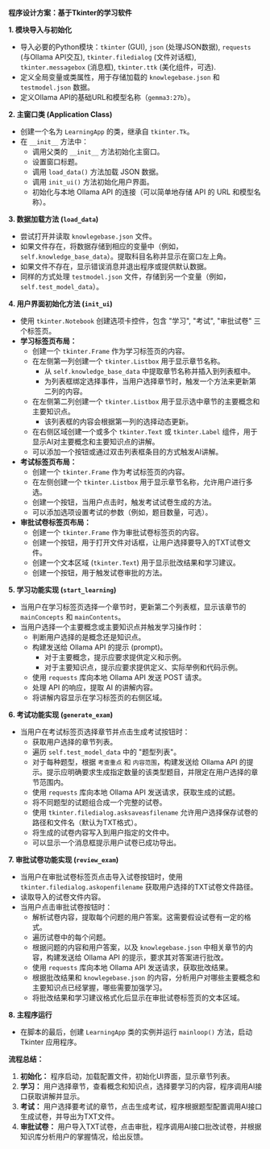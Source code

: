 **程序设计方案：基于Tkinter的学习软件**

**1. 模块导入与初始化**

* 导入必要的Python模块：`tkinter` (GUI), `json` (处理JSON数据), `requests` (与Ollama API交互), `tkinter.filedialog` (文件对话框), `tkinter.messagebox` (消息框), `tkinter.ttk` (美化组件，可选).
* 定义全局变量或类属性，用于存储加载的 `knowlegebase.json` 和 `testmodel.json` 数据。
* 定义Ollama API的基础URL和模型名称（`gemma3:27b`）。

**2. 主窗口类 (Application Class)**

* 创建一个名为 `LearningApp` 的类，继承自 `tkinter.Tk`。
* 在 `__init__` 方法中：
    * 调用父类的 `__init__` 方法初始化主窗口。
    * 设置窗口标题。
    * 调用 `load_data()` 方法加载 JSON 数据。
    * 调用 `init_ui()` 方法初始化用户界面。
    * 初始化与本地 Ollama API 的连接（可以简单地存储 API 的 URL 和模型名称）。

**3. 数据加载方法 (`load_data`)**

* 尝试打开并读取 `knowlegebase.json` 文件。
* 如果文件存在，将数据存储到相应的变量中（例如，`self.knowledge_base_data`）。提取科目名称并显示在窗口左上角。
* 如果文件不存在，显示错误消息并退出程序或提供默认数据。
* 同样的方式处理 `testmodel.json` 文件，存储到另一个变量（例如，`self.test_model_data`）。

**4. 用户界面初始化方法 (`init_ui`)**

* 使用 `tkinter.Notebook` 创建选项卡控件，包含 "学习", "考试", "审批试卷" 三个标签页。
* **学习标签页布局：**
    * 创建一个 `tkinter.Frame` 作为学习标签页的内容。
    * 在左侧第一列创建一个 `tkinter.Listbox` 用于显示章节名称。
        * 从 `self.knowledge_base_data` 中提取章节名称并插入到列表框中。
        * 为列表框绑定选择事件，当用户选择章节时，触发一个方法来更新第二列的内容。
    * 在左侧第二列创建一个 `tkinter.Listbox` 用于显示选中章节的主要概念和主要知识点。
        * 该列表框的内容会根据第一列的选择动态更新。
    * 在右侧区域创建一个或多个 `tkinter.Text` 或 `tkinter.Label` 组件，用于显示AI对主要概念和主要知识点的讲解。
    * 可以添加一个按钮或通过双击列表框条目的方式触发AI讲解。
* **考试标签页布局：**
    * 创建一个 `tkinter.Frame` 作为考试标签页的内容。
    * 在左侧创建一个 `tkinter.Listbox` 用于显示章节名称，允许用户进行多选。
    * 创建一个按钮，当用户点击时，触发考试试卷生成的方法。
    * 可以添加选项设置考试的参数（例如，题目数量，可选）。
* **审批试卷标签页布局：**
    * 创建一个 `tkinter.Frame` 作为审批试卷标签页的内容。
    * 创建一个按钮，用于打开文件对话框，让用户选择要导入的TXT试卷文件。
    * 创建一个文本区域 (`tkinter.Text`) 用于显示批改结果和学习建议。
    * 创建一个按钮，用于触发试卷审批的方法。

**5. 学习功能实现 (`start_learning`)**

* 当用户在学习标签页选择一个章节时，更新第二个列表框，显示该章节的 `mainConcepts` 和 `mainContents`。
* 当用户选择一个主要概念或主要知识点并触发学习操作时：
    * 判断用户选择的是概念还是知识点。
    * 构建发送给 Ollama API 的提示 (prompt)。
        * 对于主要概念，提示应要求提供定义和示例。
        * 对于主要知识点，提示应要求提供定义、实际举例和代码示例。
    * 使用 `requests` 库向本地 Ollama API 发送 POST 请求。
    * 处理 API 的响应，提取 AI 的讲解内容。
    * 将讲解内容显示在学习标签页的右侧区域。

**6. 考试功能实现 (`generate_exam`)**

* 当用户在考试标签页选择章节并点击生成考试按钮时：
    * 获取用户选择的章节列表。
    * 遍历 `self.test_model_data` 中的 "题型列表"。
    * 对于每种题型，根据 `考查重点` 和 `内容范围`，构建发送给 Ollama API 的提示。提示应明确要求生成指定数量的该类型题目，并限定在用户选择的章节范围内。
    * 使用 `requests` 库向本地 Ollama API 发送请求，获取生成的试题。
    * 将不同题型的试题组合成一个完整的试卷。
    * 使用 `tkinter.filedialog.asksaveasfilename` 允许用户选择保存试卷的路径和文件名（默认为TXT格式）。
    * 将生成的试卷内容写入到用户指定的文件中。
    * 可以显示一个消息框提示用户试卷已成功导出。

**7. 审批试卷功能实现 (`review_exam`)**

* 当用户在审批试卷标签页点击导入试卷按钮时，使用 `tkinter.filedialog.askopenfilename` 获取用户选择的TXT试卷文件路径。
* 读取导入的试卷文件内容。
* 当用户点击审批试卷按钮时：
    * 解析试卷内容，提取每个问题的用户答案。这需要假设试卷有一定的格式。
    * 遍历试卷中的每个问题。
    * 根据问题的内容和用户答案，以及 `knowlegebase.json` 中相关章节的内容，构建发送给 Ollama API 的提示，要求其对答案进行批改。
    * 使用 `requests` 库向本地 Ollama API 发送请求，获取批改结果。
    * 根据批改结果和 `knowlegebase.json` 的内容，分析用户对哪些主要概念和主要知识点已经掌握，哪些需要加强学习。
    * 将批改结果和学习建议格式化后显示在审批试卷标签页的文本区域。

**8. 主程序运行**

* 在脚本的最后，创建 `LearningApp` 类的实例并运行 `mainloop()` 方法，启动 Tkinter 应用程序。

**流程总结：**

1.  **初始化：** 程序启动，加载配置文件，初始化UI界面，显示章节列表。
2.  **学习：** 用户选择章节，查看概念和知识点，选择要学习的内容，程序调用AI接口获取讲解并显示。
3.  **考试：** 用户选择要考试的章节，点击生成考试，程序根据题型配置调用AI接口生成试卷，并导出为TXT文件。
4.  **审批试卷：** 用户导入TXT试卷，点击审批，程序调用AI接口批改试卷，并根据知识库分析用户的掌握情况，给出反馈。
